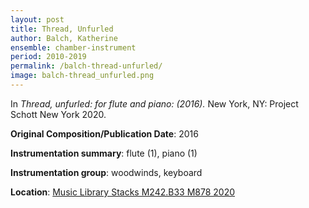 ```yaml
---
layout: post
title: Thread, Unfurled
author: Balch, Katherine
ensemble: chamber-instrument
period: 2010-2019
permalink: /balch-thread-unfurled/
image: balch-thread_unfurled.png
---
```


In *Thread, unfurled: for flute and piano: (2016).* New York, NY: Project Schott New York 2020.

**Original Composition/Publication Date**: 2016

**Instrumentation summary**: flute (1), piano (1)

**Instrumentation group**: woodwinds, keyboard

**Location**: <a href="https://tufts.primo.exlibrisgroup.com/permalink/01TUN_INST/1kc9gia/alma991018331657603851" target="_blank">Music Library Stacks M242.B33 M878 2020</a>